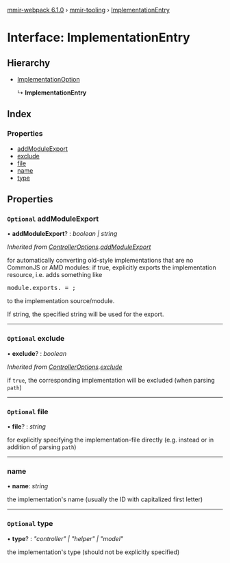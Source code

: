 [mmir-webpack 6.1.0](../README.md) › [mmir-tooling](../modules/mmir_tooling.md) › [ImplementationEntry](mmir_tooling.implementationentry.md)

# Interface: ImplementationEntry

## Hierarchy

* [ImplementationOption](mmir_tooling.implementationoption.md)

  ↳ **ImplementationEntry**

## Index

### Properties

* [addModuleExport](mmir_tooling.implementationentry.md#optional-addmoduleexport)
* [exclude](mmir_tooling.implementationentry.md#optional-exclude)
* [file](mmir_tooling.implementationentry.md#optional-file)
* [name](mmir_tooling.implementationentry.md#name)
* [type](mmir_tooling.implementationentry.md#optional-type)

## Properties

### `Optional` addModuleExport

• **addModuleExport**? : *boolean | string*

*Inherited from [ControllerOptions](mmir_tooling.controlleroptions.md).[addModuleExport](mmir_tooling.controlleroptions.md#optional-addmoduleexport)*

for automatically converting old-style implementations that are no CommonJS or AMD modules:
if true, explicitly exports the implementation resource, i.e. adds something like
<pre>
module.exports.<resource name> = <resource constructor>;
</pre>
to the implementation source/module.

If string, the specified string will be used for the export.

___

### `Optional` exclude

• **exclude**? : *boolean*

*Inherited from [ControllerOptions](mmir_tooling.controlleroptions.md).[exclude](mmir_tooling.controlleroptions.md#optional-exclude)*

if `true`, the corresponding implementation will be excluded (when parsing `path`)

___

### `Optional` file

• **file**? : *string*

for explicitly specifying the implementation-file directly (e.g. instead or in addition of parsing `path`)

___

###  name

• **name**: *string*

the implementation's name (usually the ID with capitalized first letter)

___

### `Optional` type

• **type**? : *"controller" | "helper" | "model"*

the implementation's type (should not be explicitly specified)
